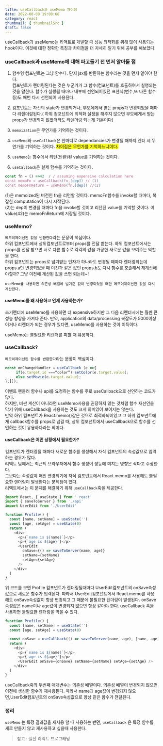 ```yaml
---
title: useCallback과 useMemo 차이점
date: 2022-08-08 19:08:68
category: react
thumbnail: { thumbnailSrc }
draft: false
---
```


useCallback과 useMemo는 리액트로 개발할 때 성능 최적화를 위해 많이 사용되는 hook이다.
이것에 대한 정확한 특징과 차이점을 더 자세히 알기 위해 공부를 해보았다.

### useCallback과 useMemo에 대해 파고들기 전 먼저 알아둘 점

1. 함수형 컴포넌트는 그냥 함수다. 단지 jsx를 반환하는 함수라는 것을 먼저 알아야 한다.<br/>
   컴포넌트가 렌더링된다는 것은 누군가가 그 함수(컴포넌트)를 호출하여서 실행되는 것을 말한다. 함수가 실행될 때마다 내부에 선언되어있던 표현식(변수,또 다른 함수 등)도 매번 다시 선언되어 사용된다. <br/>

2. 컴포넌트는 자신의 state가 변경되거나, 부모에게서 받는 props가 변경되었을 때마다 리렌더링된다.( 하위 컴포넌트에 최적화 설정을 해주지 않으면 부모에게서 받는 props가 변경되지 않았더라도 리렌더링 되는게 기본이다) <br/>

3. `memoization`은 무언가를 기억하는 것이다. <br/>

4. `useMemo`와 `useCallback`은 한마디로 dependancies가 변경될 때까지 렌더 시 무언가를 기억하는 것이다. <span style="background-color:yellow">차이점은 무언가를 기억하느냐이다.</span><br/>

5. `useMemo`는 함수에서 리턴(반환)된 value를 기억하는 것이다.<br/>

6. `useCallback`은 실제 함수를 기억하는 것이다.<br/>

```js
const fn = () =>42  / / assuming expensive calculation here
const memoFn = useCallback(fn,[dep]) // (1)
const memoFnReturn = useMemo(fn,[dep]) //(2)
```

(1)은 memoized된 버전인 fn을 리턴할 것이다. memoFn함수를 invoke할 때마다, 복잡한 computation이 다시 시작된다.<br/>
(2)는 dep이 변경될 때마다 fn을 invoke할 것이고 리턴된 value를 기억할 것이다. 이 value(42)는 memoFnReturn에 저장될 것이다.

### useMemo?

`메모이제이션된 값을 반환한다`라는 문장이 핵심이다. <br/>
하위 컴포넌트에서 상위컴포넌트로부터 props를 전달 받는다. 하위 컴포넌트에서는 props를 전달 받으면 서로 다른 함수로 각각의 값을 가공한 새로운 값을 보여주는 역할을 한다.<br/>
하위 컴포넌트는 props로 넘겨받는 인자가 하나라도 변경될 때마다 렌더링되는데 props.a만 변경되었을 때 이전과 같은 값인 props.b도 다시 함수를 호출해서 재계산해야할까? 그냥 이전에 계산된 값을 쓰면 되는데~!

`useMemo를 사용하면 의존성 배열에 넘겨준 값이 변경되었을 때만 메모이제이션된 값을 다시 계산한다.`

#### useMemo를 왜 사용하고 언제 사용하는가?

초기렌더에 useMemo를 사용하면 더 expensive하지만 그 다음 리렌더시에는 훨씬 큰 성능 향상을 가져다 준다.
만약, application의 data/processing 복잡도가 5000이상이거나 리렌더가 되는 경우가 있다면, useMemo를 사용하는 것이 이득이다.

useMemo는 불필요한 리렌더를 피할 때 유용하다.

### useCallback?

`메모이제이션된 함수를 반환한다`라는 문장이 핵심이다.

```js
const onChangeHandler = useCallback (e =>{
     if(e.target.id ===“color”) setColor(e.target.value);
     else setMovie(e.target.value);
},[]);

```

이벤트 핸들러 함수나 api를 요청하는 함수를 주로 useCallback으로 선언하는 코드가 많다.<br/>
하지만, 비싼 계산이 아니라면 useMemo사용을 권장하지 않는 것처럼 함수 재선언을 막기 위해 useCallback을 사용하는 것도 크게 의미있어 보이지는 않는다.<br/>
만약 하위 컴포넌트가 React.memo()같은 것으로 최적화되어있고 그 하위 컴포넌트에게 callback함수를 props로 넘길 때, 상위 컴포넌트에서 useCallback으로 함수를 선언하는 것이 유용하다라는 의미다.

#### useCallback은 어떤 상황에서 필요한가?

컴포넌트가 렌더링될 때마다 새로운 함수를 생성해서 자식 컴포넌트의 속성값으로 입력하는 경우가 많다.<br/>
리액트 팀에서는 최근의 브라우저에서 함수 생성이 성능에 미치는 영향은 작다고 주장한다. <br/>
그보다는 속성값이 매번 변경되기에 자식 컴포넌트에서 React.memo를 사용해도 불필요한 렌더링이 발생한다는 문제점이 있다.<br/>
리액트에서는 이 문제를 해결하기 위해 `useCallback`훅을 제공한다.

```js
import React, { useState } from ' react'
import { saveToServer } from './api'
import UserEdit from './UserEdit'

function Profile() {
  const [name, setName] = useState('')
  const [age, setAge] = useState(0)
  return (
    <div>
      <p>{`name is ${name}`}</p>
      <p>{`age is ${age}`}</p>
      <UserEdit
        onSave={() => saveToServer(name, age)}
        setName={setName}
        setAge={setAge}
      />
    </div>
  )
}
```

위 코드를 보면 Profile 컴포넌트가 렌더링될때마다 UserEdit컴포넌트의 onSave속성값으로 새로운 함수가 입력된다.
따라서 UserEdit컴포넌트에서 React.memo를 사용해도 onSave속성값이 항상 변경되고 그 때문에 불필요한 렌더링이 발생된다.
onSave속성값은 name이나 age값이 변경되지 않으면 항상 같아야 한다.
useCallback 훅을 사용하면 불필요한 렌더링을 막을 수 있다.

```js
function Profile() {
  const [name, setName] = useState('')
  const [age, setAge] = useState(0)

  const onSave = useCallback(() => saveToServer(name, age), [name, age])
  return (
    <div>
      <p>{`name is ${name}`}</p>
      <p>{`age is ${age}`}</p>
      <UserEdit onSave={onSave} setName={setName} setAge={setAge} />
    </div>
  )
}
```

useCallback훅의 두번째 매개변수는 의존성 배열이다. 의존성 배열이 변경되지 않으면 이전에 생성한 함수가 재사용된다.
따라서 name과 age값이 변경되지 않으면,UserEdit컴포넌트의 onSave속성값으로 항상 같은 함수가 전달된다.

### 정리

`useMemo` 는 특정 결과값을 재사용 할 때 사용하는 반면, `useCallback` 은 특정 함수를 새로 만들지 않고 재사용하고 싶을때 사용한다.

> 참고 : 실전 리액트 프로그래밍
